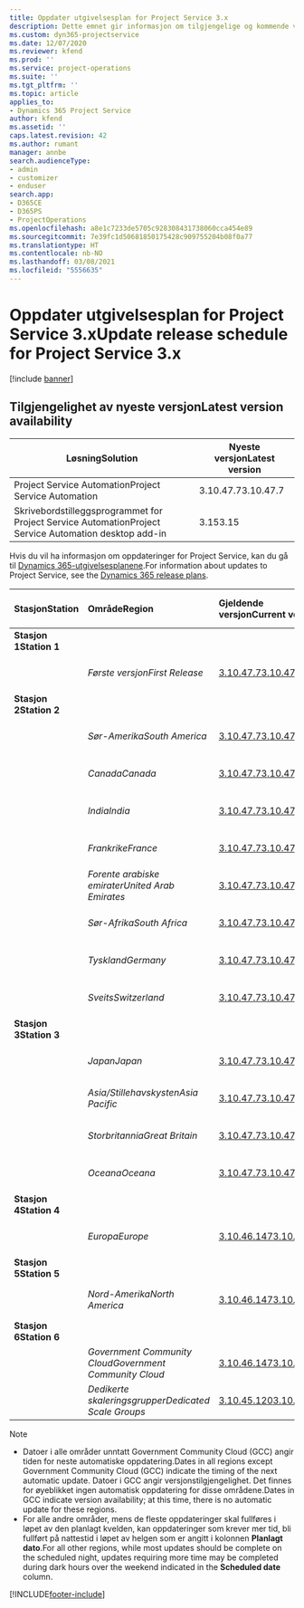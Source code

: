 ```yaml
---
title: Oppdater utgivelsesplan for Project Service 3.x
description: Dette emnet gir informasjon om tilgjengelige og kommende versjoner av Dynamics 365 Project Service Automation.
ms.custom: dyn365-projectservice
ms.date: 12/07/2020
ms.reviewer: kfend
ms.prod: ''
ms.service: project-operations
ms.suite: ''
ms.tgt_pltfrm: ''
ms.topic: article
applies_to:
- Dynamics 365 Project Service
author: kfend
ms.assetid: ''
caps.latest.revision: 42
ms.author: rumant
manager: annbe
search.audienceType:
- admin
- customizer
- enduser
search.app:
- D365CE
- D365PS
- ProjectOperations
ms.openlocfilehash: a8e1c7233de5705c928308431738060cca454e89
ms.sourcegitcommit: 7e39fc1d50681850175428c909755204b08f0a77
ms.translationtype: HT
ms.contentlocale: nb-NO
ms.lasthandoff: 03/08/2021
ms.locfileid: "5556635"
---
```

# <a name="update-release-schedule-for-project-service-3x"></a><span data-ttu-id="06af9-103">Oppdater utgivelsesplan for Project Service 3.x</span><span class="sxs-lookup"><span data-stu-id="06af9-103">Update release schedule for Project Service 3.x</span></span>

[!include [banner](../includes/psa-now-project-operations.md)]

## <a name="latest-version-availability"></a><span data-ttu-id="06af9-104">Tilgjengelighet av nyeste versjon</span><span class="sxs-lookup"><span data-stu-id="06af9-104">Latest version availability</span></span>

| <span data-ttu-id="06af9-105">Løsning</span><span class="sxs-lookup"><span data-stu-id="06af9-105">Solution</span></span>  | <span data-ttu-id="06af9-106">Nyeste versjon</span><span class="sxs-lookup"><span data-stu-id="06af9-106">Latest version</span></span> |
|-------|----|
| <span data-ttu-id="06af9-107">Project Service Automation</span><span class="sxs-lookup"><span data-stu-id="06af9-107">Project Service Automation</span></span>    | <span data-ttu-id="06af9-108">3.10.47.7</span><span class="sxs-lookup"><span data-stu-id="06af9-108">3.10.47.7</span></span> |
| <span data-ttu-id="06af9-109">Skrivebordstilleggsprogrammet for Project Service Automation</span><span class="sxs-lookup"><span data-stu-id="06af9-109">Project Service Automation desktop add-in</span></span>                | <span data-ttu-id="06af9-110">3.15</span><span class="sxs-lookup"><span data-stu-id="06af9-110">3.15</span></span>          |

<span data-ttu-id="06af9-111">Hvis du vil ha informasjon om oppdateringer for Project Service, kan du gå til [Dynamics 365-utgivelsesplanene](https://docs.microsoft.com/dynamics365/release-plans/).</span><span class="sxs-lookup"><span data-stu-id="06af9-111">For information about updates to Project Service, see the [Dynamics 365 release plans](https://docs.microsoft.com/dynamics365/release-plans/).</span></span> 

| <span data-ttu-id="06af9-112">Stasjon</span><span class="sxs-lookup"><span data-stu-id="06af9-112">Station</span></span>  | <span data-ttu-id="06af9-113">Område</span><span class="sxs-lookup"><span data-stu-id="06af9-113">Region</span></span> | <span data-ttu-id="06af9-114">Gjeldende versjon</span><span class="sxs-lookup"><span data-stu-id="06af9-114">Current version</span></span> | <span data-ttu-id="06af9-115">Neste versjon</span><span class="sxs-lookup"><span data-stu-id="06af9-115">Next version</span></span> |  <span data-ttu-id="06af9-116">Planlagt dato</span><span class="sxs-lookup"><span data-stu-id="06af9-116">Scheduled date</span></span>
| :---   | :---   | :---   | :---   |:---   |         
|<span data-ttu-id="06af9-117"><strong>Stasjon 1</strong></span><span class="sxs-lookup"><span data-stu-id="06af9-117"><strong>Station 1</strong></span></span> | |  |  | |
| | <span data-ttu-id="06af9-118"><i>Første versjon</i></span><span class="sxs-lookup"><span data-stu-id="06af9-118"><i>First Release</i></span></span> | [<span data-ttu-id="06af9-119">3.10.47.7</span><span class="sxs-lookup"><span data-stu-id="06af9-119">3.10.47.7</span></span>](whats-new-ur-29.md) | <span data-ttu-id="06af9-120">TBD</span><span class="sxs-lookup"><span data-stu-id="06af9-120">TBD</span></span> | <span data-ttu-id="06af9-121">2. april 2021</span><span class="sxs-lookup"><span data-stu-id="06af9-121">April 2, 2021</span></span>
|<span data-ttu-id="06af9-122"><strong>Stasjon 2</strong></span><span class="sxs-lookup"><span data-stu-id="06af9-122"><strong>Station 2</strong></span></span> | |  |  | |
| | <span data-ttu-id="06af9-123"><i>Sør-Amerika</i></span><span class="sxs-lookup"><span data-stu-id="06af9-123"><i>South America</i></span></span> | [<span data-ttu-id="06af9-124">3.10.47.7</span><span class="sxs-lookup"><span data-stu-id="06af9-124">3.10.47.7</span></span>](whats-new-ur-29.md) | <span data-ttu-id="06af9-125">TBD</span><span class="sxs-lookup"><span data-stu-id="06af9-125">TBD</span></span> | <span data-ttu-id="06af9-126">2. april 2021</span><span class="sxs-lookup"><span data-stu-id="06af9-126">April 2, 2021</span></span>
| | <span data-ttu-id="06af9-127"><i>Canada</i></span><span class="sxs-lookup"><span data-stu-id="06af9-127"><i>Canada</i></span></span> | [<span data-ttu-id="06af9-128">3.10.47.7</span><span class="sxs-lookup"><span data-stu-id="06af9-128">3.10.47.7</span></span>](whats-new-ur-29.md) | <span data-ttu-id="06af9-129">TBD</span><span class="sxs-lookup"><span data-stu-id="06af9-129">TBD</span></span> | <span data-ttu-id="06af9-130">2. april 2021</span><span class="sxs-lookup"><span data-stu-id="06af9-130">April 2, 2021</span></span>
| | <span data-ttu-id="06af9-131"><i>India</i></span><span class="sxs-lookup"><span data-stu-id="06af9-131"><i>India</i></span></span> | [<span data-ttu-id="06af9-132">3.10.47.7</span><span class="sxs-lookup"><span data-stu-id="06af9-132">3.10.47.7</span></span>](whats-new-ur-29.md) | <span data-ttu-id="06af9-133">TBD</span><span class="sxs-lookup"><span data-stu-id="06af9-133">TBD</span></span> | <span data-ttu-id="06af9-134">2. april 2021</span><span class="sxs-lookup"><span data-stu-id="06af9-134">April 2, 2021</span></span>
| | <span data-ttu-id="06af9-135"><i>Frankrike</i></span><span class="sxs-lookup"><span data-stu-id="06af9-135"><i>France</i></span></span> | [<span data-ttu-id="06af9-136">3.10.47.7</span><span class="sxs-lookup"><span data-stu-id="06af9-136">3.10.47.7</span></span>](whats-new-ur-29.md) | <span data-ttu-id="06af9-137">TBD</span><span class="sxs-lookup"><span data-stu-id="06af9-137">TBD</span></span> | <span data-ttu-id="06af9-138">2. april 2021</span><span class="sxs-lookup"><span data-stu-id="06af9-138">April 2, 2021</span></span>
| | <span data-ttu-id="06af9-139"><i>Forente arabiske emirater</i></span><span class="sxs-lookup"><span data-stu-id="06af9-139"><i>United Arab Emirates</i></span></span> | [<span data-ttu-id="06af9-140">3.10.47.7</span><span class="sxs-lookup"><span data-stu-id="06af9-140">3.10.47.7</span></span>](whats-new-ur-29.md) | <span data-ttu-id="06af9-141">TBD</span><span class="sxs-lookup"><span data-stu-id="06af9-141">TBD</span></span> | <span data-ttu-id="06af9-142">2. april 2021</span><span class="sxs-lookup"><span data-stu-id="06af9-142">April 2, 2021</span></span>
| | <span data-ttu-id="06af9-143"><i>Sør-Afrika</i></span><span class="sxs-lookup"><span data-stu-id="06af9-143"><i>South Africa</i></span></span> | [<span data-ttu-id="06af9-144">3.10.47.7</span><span class="sxs-lookup"><span data-stu-id="06af9-144">3.10.47.7</span></span>](whats-new-ur-29.md) | <span data-ttu-id="06af9-145">TBD</span><span class="sxs-lookup"><span data-stu-id="06af9-145">TBD</span></span> | <span data-ttu-id="06af9-146">2. april 2021</span><span class="sxs-lookup"><span data-stu-id="06af9-146">April 2, 2021</span></span>
| | <span data-ttu-id="06af9-147"><i>Tyskland</i></span><span class="sxs-lookup"><span data-stu-id="06af9-147"><i>Germany</i></span></span> | [<span data-ttu-id="06af9-148">3.10.47.7</span><span class="sxs-lookup"><span data-stu-id="06af9-148">3.10.47.7</span></span>](whats-new-ur-29.md) | <span data-ttu-id="06af9-149">TBD</span><span class="sxs-lookup"><span data-stu-id="06af9-149">TBD</span></span> | <span data-ttu-id="06af9-150">2. april 2021</span><span class="sxs-lookup"><span data-stu-id="06af9-150">April 2, 2021</span></span>
| | <span data-ttu-id="06af9-151"><i>Sveits</i></span><span class="sxs-lookup"><span data-stu-id="06af9-151"><i>Switzerland</i></span></span> | [<span data-ttu-id="06af9-152">3.10.47.7</span><span class="sxs-lookup"><span data-stu-id="06af9-152">3.10.47.7</span></span>](whats-new-ur-29.md) | <span data-ttu-id="06af9-153">TBD</span><span class="sxs-lookup"><span data-stu-id="06af9-153">TBD</span></span> | <span data-ttu-id="06af9-154">2. april 2021</span><span class="sxs-lookup"><span data-stu-id="06af9-154">April 2, 2021</span></span>
|<span data-ttu-id="06af9-155"><strong>Stasjon 3</strong></span><span class="sxs-lookup"><span data-stu-id="06af9-155"><strong>Station 3</strong></span></span> | |  |  | |
| | <span data-ttu-id="06af9-156"><i>Japan</i></span><span class="sxs-lookup"><span data-stu-id="06af9-156"><i>Japan</i></span></span> | [<span data-ttu-id="06af9-157">3.10.47.7</span><span class="sxs-lookup"><span data-stu-id="06af9-157">3.10.47.7</span></span>](whats-new-ur-29.md) | <span data-ttu-id="06af9-158">TBD</span><span class="sxs-lookup"><span data-stu-id="06af9-158">TBD</span></span> | <span data-ttu-id="06af9-159">9. april 2021</span><span class="sxs-lookup"><span data-stu-id="06af9-159">April 9, 2021</span></span>
| | <span data-ttu-id="06af9-160"><i>Asia/Stillehavskysten</i></span><span class="sxs-lookup"><span data-stu-id="06af9-160"><i>Asia Pacific</i></span></span> | [<span data-ttu-id="06af9-161">3.10.47.7</span><span class="sxs-lookup"><span data-stu-id="06af9-161">3.10.47.7</span></span>](whats-new-ur-29.md) | <span data-ttu-id="06af9-162">TBD</span><span class="sxs-lookup"><span data-stu-id="06af9-162">TBD</span></span> | <span data-ttu-id="06af9-163">9. april 2021</span><span class="sxs-lookup"><span data-stu-id="06af9-163">April 9, 2021</span></span>
| | <span data-ttu-id="06af9-164"><i>Storbritannia</i></span><span class="sxs-lookup"><span data-stu-id="06af9-164"><i>Great Britain</i></span></span> | [<span data-ttu-id="06af9-165">3.10.47.7</span><span class="sxs-lookup"><span data-stu-id="06af9-165">3.10.47.7</span></span>](whats-new-ur-29.md) | <span data-ttu-id="06af9-166">TBD</span><span class="sxs-lookup"><span data-stu-id="06af9-166">TBD</span></span> | <span data-ttu-id="06af9-167">9. april 2021</span><span class="sxs-lookup"><span data-stu-id="06af9-167">April 9, 2021</span></span>
| | <span data-ttu-id="06af9-168"><i>Oceana</i></span><span class="sxs-lookup"><span data-stu-id="06af9-168"><i>Oceana</i></span></span> | [<span data-ttu-id="06af9-169">3.10.47.7</span><span class="sxs-lookup"><span data-stu-id="06af9-169">3.10.47.7</span></span>](whats-new-ur-29.md) | <span data-ttu-id="06af9-170">TBD</span><span class="sxs-lookup"><span data-stu-id="06af9-170">TBD</span></span> | <span data-ttu-id="06af9-171">9. april 2021</span><span class="sxs-lookup"><span data-stu-id="06af9-171">April 9, 2021</span></span>
|<span data-ttu-id="06af9-172"><strong>Stasjon 4</strong></span><span class="sxs-lookup"><span data-stu-id="06af9-172"><strong>Station 4</strong></span></span> | |  |  | |
| | <span data-ttu-id="06af9-173"><i>Europa</i></span><span class="sxs-lookup"><span data-stu-id="06af9-173"><i>Europe</i></span></span> | [<span data-ttu-id="06af9-174">3.10.46.147</span><span class="sxs-lookup"><span data-stu-id="06af9-174">3.10.46.147</span></span>](whats-new-ur-28-6.md) | [<span data-ttu-id="06af9-175">3.10.47.7</span><span class="sxs-lookup"><span data-stu-id="06af9-175">3.10.47.7</span></span>](whats-new-ur-29.md) | <span data-ttu-id="06af9-176">12. mars 2021</span><span class="sxs-lookup"><span data-stu-id="06af9-176">March 12, 2021</span></span>
|<span data-ttu-id="06af9-177"><strong>Stasjon 5</strong></span><span class="sxs-lookup"><span data-stu-id="06af9-177"><strong>Station 5</strong></span></span> | |  |  | |
| | <span data-ttu-id="06af9-178"><i>Nord-Amerika</i></span><span class="sxs-lookup"><span data-stu-id="06af9-178"><i>North America</i></span></span> | [<span data-ttu-id="06af9-179">3.10.46.147</span><span class="sxs-lookup"><span data-stu-id="06af9-179">3.10.46.147</span></span>](whats-new-ur-28-6.md) | [<span data-ttu-id="06af9-180">3.10.47.7</span><span class="sxs-lookup"><span data-stu-id="06af9-180">3.10.47.7</span></span>](whats-new-ur-29.md) | <span data-ttu-id="06af9-181">19. mars 2021</span><span class="sxs-lookup"><span data-stu-id="06af9-181">March 19, 2021</span></span>
|<span data-ttu-id="06af9-182"><strong>Stasjon 6</strong></span><span class="sxs-lookup"><span data-stu-id="06af9-182"><strong>Station 6</strong></span></span> | |  |  | |
| | <span data-ttu-id="06af9-183"><i>Government Community Cloud</i></span><span class="sxs-lookup"><span data-stu-id="06af9-183"><i>Government Community Cloud</i></span></span> | [<span data-ttu-id="06af9-184">3.10.46.147</span><span class="sxs-lookup"><span data-stu-id="06af9-184">3.10.46.147</span></span>](whats-new-ur-28-6.md) | [<span data-ttu-id="06af9-185">3.10.47.7</span><span class="sxs-lookup"><span data-stu-id="06af9-185">3.10.47.7</span></span>](whats-new-ur-29.md) | <span data-ttu-id="06af9-186">19. mars 2021</span><span class="sxs-lookup"><span data-stu-id="06af9-186">March 19, 2021</span></span>
| | <span data-ttu-id="06af9-187"><i>Dedikerte skaleringsgrupper</i></span><span class="sxs-lookup"><span data-stu-id="06af9-187"><i>Dedicated Scale Groups</i></span></span> | [<span data-ttu-id="06af9-188">3.10.45.120</span><span class="sxs-lookup"><span data-stu-id="06af9-188">3.10.45.120</span></span>](whats-new-ur-27-6.md) | [<span data-ttu-id="06af9-189">3.10.46.147</span><span class="sxs-lookup"><span data-stu-id="06af9-189">3.10.46.147</span></span>](whats-new-ur-28-6.md) | <span data-ttu-id="06af9-190">05. mars 2021</span><span class="sxs-lookup"><span data-stu-id="06af9-190">March 05, 2021</span></span>

>[!Note]
> - <span data-ttu-id="06af9-191">Datoer i alle områder unntatt Government Community Cloud (GCC) angir tiden for neste automatiske oppdatering.</span><span class="sxs-lookup"><span data-stu-id="06af9-191">Dates in all regions except Government Community Cloud (GCC) indicate the timing of the next automatic update.</span></span> <span data-ttu-id="06af9-192">Datoer i GCC angir versjonstilgjengelighet. Det finnes for øyeblikket ingen automatisk oppdatering for disse områdene.</span><span class="sxs-lookup"><span data-stu-id="06af9-192">Dates in GCC indicate version availability; at this time, there is no automatic update for these regions.</span></span>
> - <span data-ttu-id="06af9-193">For alle andre områder, mens de fleste oppdateringer skal fullføres i løpet av den planlagt kvelden, kan oppdateringer som krever mer tid, bli fullført på nattestid i løpet av helgen som er angitt i kolonnen **Planlagt dato**.</span><span class="sxs-lookup"><span data-stu-id="06af9-193">For all other regions, while most updates should be complete on the scheduled night, updates requiring more time may be completed during dark hours over the weekend indicated in the **Scheduled date** column.</span></span>


[!INCLUDE[footer-include](../includes/footer-banner.md)]
